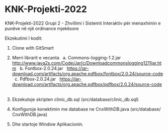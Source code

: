 # KNK-Projekti-2022
KNK-Projekti-2022
Grupi 2 - Zhvillimi i Sistemit Interaktiv për menaxhimin e punëve në një ordinance mjekësore &nbsp;

Ekzekutimi I kodit: &nbsp;
1.	Clone with GitSmart &nbsp;
2.	Merri librarit e vecanta &nbsp;
  a. Commons-logging-1.2.jar &nbsp; 
       http://www.java2s.com/Code/Jar/c/Downloadcommonslogging1211jar.htm &nbsp;
  b. Fontbox-2.0.24.jar  &nbsp;
       https://jar-download.com/artifacts/org.apache.pdfbox/fontbox/2.0.24/source-code &nbsp;
  c. Pdfbox-2.0.24.jar  &nbsp;
       https://jar-download.com/artifacts/org.apache.pdfbox/pdfbox/2.0.24/source-code &nbsp;&nbsp;

3.	Ekzekutoje skripten clinic_db.sql (src/database/clinic_db.sql) &nbsp;
4.	Konfiguroje konektimin me database ne CnxWithDB.java (src/database/ CnxWithDB.java) &nbsp;
5.	Dhe startoje Window Aplikacionin. &nbsp;

